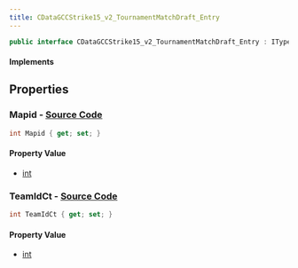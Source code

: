 ```yaml
---
title: CDataGCCStrike15_v2_TournamentMatchDraft_Entry
---
```


```csharp
public interface CDataGCCStrike15_v2_TournamentMatchDraft_Entry : ITypedProtobuf<CDataGCCStrike15_v2_TournamentMatchDraft_Entry>, INativeHandle
```

#### Implements

## Properties

### **Mapid** - [Source Code](https://github.com/swiftly-solution/swiftlys2/blob/main/managed/src/SwiftlyS2.Generated/Protobufs/Interfaces/CDataGCCStrike15_v2_TournamentMatchDraft_Entry.cs#L13)

```csharp
int Mapid { get; set; }
```

#### Property Value

- [int](https://learn.microsoft.com/dotnet/api/system.int32)

### **TeamIdCt** - [Source Code](https://github.com/swiftly-solution/swiftlys2/blob/main/managed/src/SwiftlyS2.Generated/Protobufs/Interfaces/CDataGCCStrike15_v2_TournamentMatchDraft_Entry.cs#L16)

```csharp
int TeamIdCt { get; set; }
```

#### Property Value

- [int](https://learn.microsoft.com/dotnet/api/system.int32)

